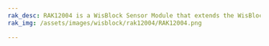 ```yaml
---
rak_desc: RAK12004 is a WisBlock Sensor Module that extends the WisBlock system with a gas sensor. It enables the user to build a gas and smoke detection system that can send measured data and alarm messages over LoRaWAN.
rak_img: /assets/images/wisblock/rak12004/RAK12004.png

---
```


<rk-redirect to="/Product-Categories/WisBlock/RAK12004/Overview/" />